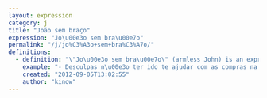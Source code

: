 ```yaml
---
layout: expression
category: j
title: "João sem braço"
expression: "Jo\u00e3o sem bra\u00e7o"
permalink: "/j/jo%C3%A3o+sem+bra%C3%A7o/"
definitions:
  - definition: "\"Jo\u00e3o sem bra\u00e7o\" (armless John) is an expression used to say that someone is playing dead in a situation that requires an action from him/her."
    example: "- Desculpas n\u00e3o ter ido te ajudar com as compras na cozinha amor.\n- Sei... voc\u00ea \u00e9 maior Jo\u00e3o sem bra\u00e7o D\u00fa."
    created: "2012-09-05T13:02:55"
    author: "kinow"
---
```

